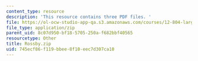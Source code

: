 ```yaml
---
content_type: resource
description: 'This resource contains three PDF files. '
file: https://ol-ocw-studio-app-qa.s3.amazonaws.com/courses/12-804-large-scale-flow-dynamics-lab-fall-2009/745ecf86f119bbee8f10eec7d307ca10_Rossby.zip
file_type: application/zip
parent_uid: 8c07d950-bf18-5705-250a-f682bbf40565
resourcetype: Other
title: Rossby.zip
uid: 745ecf86-f119-bbee-8f10-eec7d307ca10
---
```

